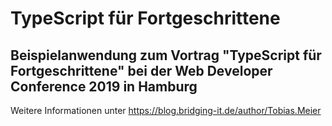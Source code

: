 # TypeScript für Fortgeschrittene
Beispielanwendung zum Vortrag "TypeScript für Fortgeschrittene" bei der Web Developer Conference 2019 in Hamburg
----------------------------------------------------------------------------------------------------------------

Weitere Informationen unter https://blog.bridging-it.de/author/Tobias.Meier
